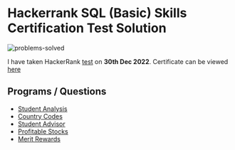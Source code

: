 # Hackerrank SQL (Basic) Skills Certification Test Solution

![problems-solved](https://img.shields.io/badge/problem%20solved-5-1f72ff.svg)

I have taken HackerRank [test](https://www.hackerrank.com/skills-verification/sql_basic) on __30th Dec 2022__. 
Certificate can be viewed [here](https://www.hackerrank.com/certificates/ffac02f3a8bc)

## Programs / Questions
- [Student Analysis](student-analysis.sql)
- [Country Codes](country-codes.sql)
- [Student Advisor](student-advisor.sql)
- [Profitable Stocks](profitable-stocks.sql)
- [Merit Rewards](merit-rewards.sql)

